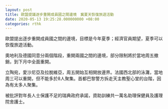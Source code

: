 ```yaml
---
layout: post
title: 歐盟提議逐步重開成員國之間邊境　冀夏天恢復旅遊活動
date: 2020-05-13 19:25:28.000000000 +08:00
categories: rthk
---
```


歐盟提出逐步重開成員國之間的邊境，目標是今年夏季；經濟官員期望，夏季可以恢復旅遊活動。

奧地利及德國同意分兩個階段，重開兩國之間的邊境，部分限制將於當地周五撤銷，到下月中全面重開。

立陶宛，愛沙尼亞及拉脫維亞，周五開始互相開放邊界。法國西北部的泳灘，當地周三可以重開，但不能多於8人聚集。首都巴黎警方拆走天主教聖心堂的台階，因為有太多人聚集。

被批評對年長人士保護不足的瑞典政府承諾，資助訓練共一萬名助理保健員及護理院舍護士。
